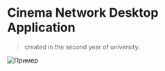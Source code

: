 # Cinema Network Desktop Application
> created in the second year of university.

![Пример](images/example.png)
